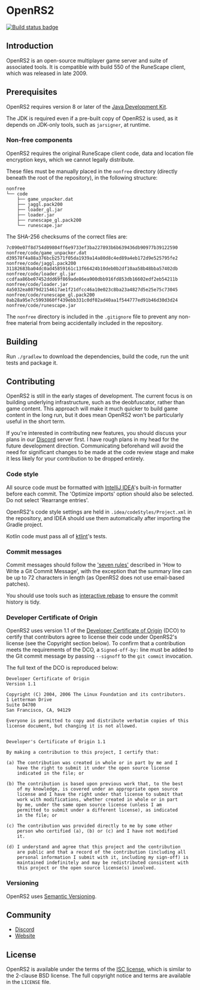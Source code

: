 # OpenRS2

[![Build status badge](https://build.openrs2.dev/buildStatus/icon?job=openrs2&build=lastCompleted)](https://build.openrs2.dev/job/openrs2/)

## Introduction

OpenRS2 is an open-source multiplayer game server and suite of associated
tools. It is compatible with build 550 of the RuneScape client, which was
released in late 2009.

## Prerequisites

OpenRS2 requires version 8 or later of the [Java Development Kit][jdk].

The JDK is required even if a pre-built copy of OpenRS2 is used, as it depends
on JDK-only tools, such as `jarsigner`, at runtime.

### Non-free components

OpenRS2 requires the original RuneScape client code, data and location file
encryption keys, which we cannot legally distribute.

These files must be manually placed in the `nonfree` directory (directly
beneath the root of the repository), in the following structure:

```
nonfree
└── code
    ├── game_unpacker.dat
    ├── jaggl.pack200
    ├── loader_gl.jar
    ├── loader.jar
    ├── runescape_gl.pack200
    └── runescape.jar
```

The SHA-256 checksums of the correct files are:

```
7c090e07f8d754d09804ff6e9733ef3ba227893b6b639436db90977b39122590  nonfree/code/game_unpacker.dat
d39578f4a88a376bcb2571f05da1939a14a80d8c4ed89a4eb172d9e525795fe2  nonfree/code/jaggl.pack200
31182683ba04dc0ad45859161c13f66424b10deb0b2df10aa58b48bba57402db  nonfree/code/loader_gl.jar
ccdfaa86be07452ddd69f869ade86ea900dbb916fd853db16602edf2eb54211b  nonfree/code/loader.jar
4a5032ea8079d2154617ae1f21dfcc46a10e023c8ba23a4827d5e25e75c73045  nonfree/code/runescape_gl.pack200
0ab28a95e7c5993860ff439ebb331c0df02ad40aa1f544777ed91b46d30d3d24  nonfree/code/runescape.jar
```

The `nonfree` directory is included in the `.gitignore` file to prevent any
non-free material from being accidentally included in the repository.

## Building

Run `./gradlew` to download the dependencies, build the code, run the unit tests
and package it.

## Contributing

OpenRS2 is still in the early stages of development. The current focus is on
building underlying infrastructure, such as the deobfuscator, rather than
game content. This approach will make it much quicker to build game content in
the long run, but it does mean OpenRS2 won't be particularly useful in the short
term.

If you're interested in contributing new features, you should discuss your
plans in our [Discord][discord] server first. I have rough plans in my head for
the future development direction. Communicating beforehand will avoid the need
for significant changes to be made at the code review stage and make it less
likely for your contribution to be dropped entirely.

### Code style

All source code must be formatted with [IntelliJ IDEA][idea]'s built-in
formatter before each commit. The 'Optimize imports' option should also be
selected. Do not select 'Rearrange entries'.

OpenRS2's code style settings are held in `.idea/codeStyles/Project.xml` in the
repository, and IDEA should use them automatically after importing the Gradle
project.

Kotlin code must pass all of [ktlint][ktlint]'s tests.

### Commit messages

Commit messages should follow the ['seven rules'][commitmsg] described in
'How to Write a Git Commit Message', with the exception that the summary line
can be up to 72 characters in length (as OpenRS2 does not use email-based
patches).

You should use tools such as [interactive rebase][rewriting-history] to ensure
the commit history is tidy.

### Developer Certificate of Origin

OpenRS2 uses version 1.1 of the [Developer Certificate of Origin][dco] (DCO) to
certify that contributors agree to license their code under OpenRS2's license
(see the Copyright section below). To confirm that a contribution meets the
requirements of the DCO, a `Signed-off-by:` line must be added to the Git
commit message by passing `--signoff` to the `git commit` invocation.

The full text of the DCO is reproduced below:

```
Developer Certificate of Origin
Version 1.1

Copyright (C) 2004, 2006 The Linux Foundation and its contributors.
1 Letterman Drive
Suite D4700
San Francisco, CA, 94129

Everyone is permitted to copy and distribute verbatim copies of this
license document, but changing it is not allowed.


Developer's Certificate of Origin 1.1

By making a contribution to this project, I certify that:

(a) The contribution was created in whole or in part by me and I
    have the right to submit it under the open source license
    indicated in the file; or

(b) The contribution is based upon previous work that, to the best
    of my knowledge, is covered under an appropriate open source
    license and I have the right under that license to submit that
    work with modifications, whether created in whole or in part
    by me, under the same open source license (unless I am
    permitted to submit under a different license), as indicated
    in the file; or

(c) The contribution was provided directly to me by some other
    person who certified (a), (b) or (c) and I have not modified
    it.

(d) I understand and agree that this project and the contribution
    are public and that a record of the contribution (including all
    personal information I submit with it, including my sign-off) is
    maintained indefinitely and may be redistributed consistent with
    this project or the open source license(s) involved.
```

### Versioning

OpenRS2 uses [Semantic Versioning][semver].

## Community

* [Discord][discord]
* [Website][www]

## License

OpenRS2 is available under the terms of the [ISC license][isc], which is
similar to the 2-clause BSD license. The full copyright notice and terms are
available in the `LICENSE` file.

[commitmsg]: https://chris.beams.io/posts/git-commit/#seven-rules
[dco]: https://developercertificate.org/
[discord]: https://discord.gg/Mp9eDUQ
[idea]: https://www.jetbrains.com/idea/
[isc]: https://opensource.org/licenses/ISC
[jdk]: https://jdk.java.net/
[ktlint]: https://github.com/pinterest/ktlint#readme
[rewriting-history]: https://git-scm.com/book/en/v2/Git-Tools-Rewriting-History
[semver]: https://semver.org/
[www]: https://www.openrs2.dev/
